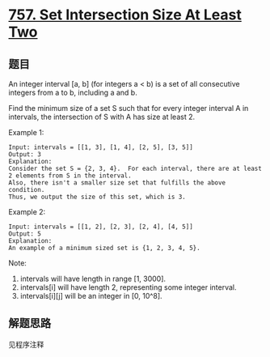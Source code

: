 # [757. Set Intersection Size At Least Two](https://leetcode.com/problems/set-intersection-size-at-least-two/)

## 题目

An integer interval [a, b] (for integers a < b) is a set of all consecutive integers from a to b, including a and b.

Find the minimum size of a set S such that for every integer interval A in intervals, the intersection of S with A has size at least 2.

Example 1:

```text
Input: intervals = [[1, 3], [1, 4], [2, 5], [3, 5]]
Output: 3
Explanation:
Consider the set S = {2, 3, 4}.  For each interval, there are at least 2 elements from S in the interval.
Also, there isn't a smaller size set that fulfills the above condition.
Thus, we output the size of this set, which is 3.
```

Example 2:

```text
Input: intervals = [[1, 2], [2, 3], [2, 4], [4, 5]]
Output: 5
Explanation:
An example of a minimum sized set is {1, 2, 3, 4, 5}.
```

Note:

1. intervals will have length in range [1, 3000].
1. intervals[i] will have length 2, representing some integer interval.
1. intervals[i][j] will be an integer in [0, 10^8].

## 解题思路

见程序注释
